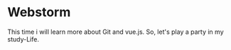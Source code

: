 # Webstorm
This time i will learn more about Git and vue.js.
So, let's play a party in my study-Life. 
